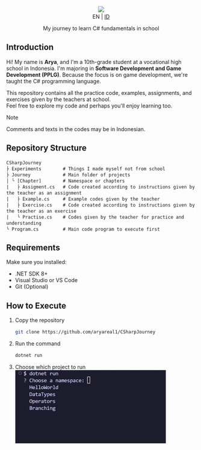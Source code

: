 <div align="center">
  <img src="https://capsule-render.vercel.app/api?type=waving&height=200&color=gradient&text=C%23%20Journey&fontAlignY=40"> <br>
  EN | <a href=".github/README-ID.md">ID</a> <br>
  <p>My journey to learn C# fundamentals in school</p>
</div>

## Introduction
Hi! My name is **Arya**, and I'm a 10th-grade student at a vocational high school in Indonesia. I'm majoring in **Software Development and Game Development (PPLG)**. Because the focus is on game development, we're taught the C# programming language.

This repository contains all the practice code, examples, assignments, and exercises given by the teachers at school.  
Feel free to explore my code and perhaps you'll enjoy learning too.

> [!NOTE]
> Comments and texts in the codes may be in Indonesian.

## Repository Structure
```
CSharpJourney
├ Experiments        # Things I made myself not from school
├ Journey            # Main folder of projects
│ ╰ [Chapter]        # Namespace or chapters
|   ├ Assigment.cs   # Code created according to instructions given by the teacher as an assignment
|   ├ Example.cs     # Example codes given by the teacher
|   ├ Exercise.cs    # Code created according to instructions given by the teacher as an exercise
|   ╰ Practise.cs    # Codes given by the teacher for practice and understanding
╰ Program.cs         # Main code program to execute first
```

## Requirements
Make sure you installed:
- .NET SDK 8+
- Visual Studio or VS Code
- Git (Optional)

## How to Execute
1. Copy the repository  
   ```sh
   git clone https://github.com/aryareal1/CSharpJourney
   ```
2. Run the command  
   ```sh
   dotnet run 
   ```
3. Choose which project to run  
   ![](.github/choosing_project.gif)
